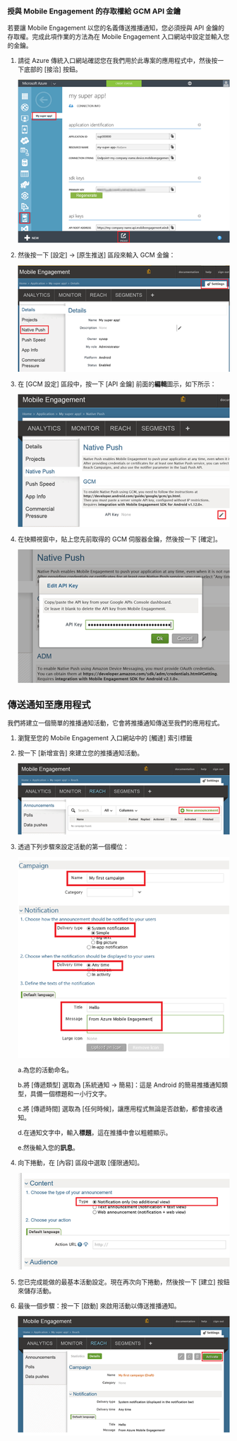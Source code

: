 ### 授與 Mobile Engagement 的存取權給 GCM API 金鑰
若要讓 Mobile Engagement 以您的名義傳送推播通知，您必須授與 API 金鑰的存取權。完成此項作業的方法為在 Mobile Engagement 入口網站中設定並輸入您的金鑰。

1. 請從 Azure 傳統入口網站確認您在我們用於此專案的應用程式中，然後按一下底部的 [接洽] 按鈕。
   
    ![](./media/mobile-engagement-android-send-push/engage-button.png)
2. 然後按一下 [設定] -> [原生推送] 區段來輸入 GCM 金鑰：
   
    ![](./media/mobile-engagement-android-send-push/engagement-portal.png)
3. 在 [GCM 設定] 區段中，按一下 [API 金鑰] 前面的**編輯**圖示，如下所示：
   
    ![](./media/mobile-engagement-android-send-push/native-push-settings.png)
4. 在快顯視窗中，貼上您先前取得的 GCM 伺服器金鑰，然後按一下 [確定]。
   
    ![](./media/mobile-engagement-android-send-push/api-key.png)

## <a id="send"></a>傳送通知至應用程式
我們將建立一個簡單的推播通知活動，它會將推播通知傳送至我們的應用程式。

1. 瀏覽至您的 Mobile Engagement 入口網站中的 [觸達] 索引標籤
2. 按一下 [新增宣告] 來建立您的推播通知活動。
   
    ![](./media/mobile-engagement-android-send-push/new-announcement.png)
3. 透過下列步驟來設定活動的第一個欄位：
   
    ![](./media/mobile-engagement-android-send-push/campaign-first-params.png)
   
    a.為您的活動命名。
   
    b.將 [傳遞類型] 選取為 [系統通知 -> 簡易]：這是 Android 的簡易推播通知類型，具備一個標題和一小行文字。
   
    c.將 [傳遞時間] 選取為 [任何時候]，讓應用程式無論是否啟動，都會接收通知。
   
    d.在通知文字中，輸入**標題**，這在推播中會以粗體顯示。
   
    e.然後輸入您的**訊息**。
4. 向下捲動，在 [內容] 區段中選取 [僅限通知]。
   
    ![](./media/mobile-engagement-android-send-push/campaign-content.png)
5. 您已完成能做的最基本活動設定。現在再次向下捲動，然後按一下 [建立] 按鈕來儲存活動。
6. 最後一個步驟：按一下 [啟動] 來啟用活動以傳送推播通知。
   
    ![](./media/mobile-engagement-android-send-push/campaign-activate.png)

<!---HONumber=AcomDC_0330_2016-->